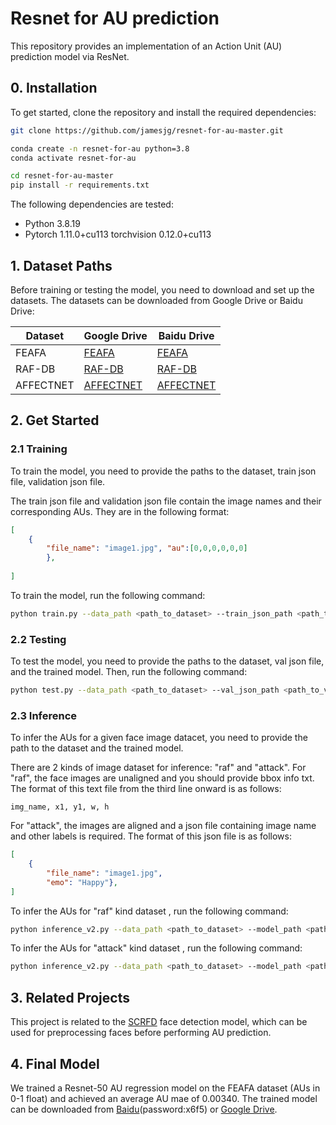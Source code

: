 # Resnet for AU prediction

This repository provides an implementation of an Action Unit (AU) prediction model via ResNet. 

## 0. Installation

To get started, clone the repository and install the required dependencies:

```bash
git clone https://github.com/jamesjg/resnet-for-au-master.git

conda create -n resnet-for-au python=3.8
conda activate resnet-for-au

cd resnet-for-au-master
pip install -r requirements.txt
```


The following dependencies are tested:
- Python 3.8.19
- Pytorch 1.11.0+cu113   torchvision 0.12.0+cu113

## 1. Dataset Paths
Before training or testing the model, you need to download and set up the datasets. The datasets can be downloaded from Google Drive or Baidu Drive: 

| Dataset | Google Drive | Baidu Drive |
| ------- | ------------ | ----------- |
| FEAFA    | [FEAFA]() | [FEAFA]() |
| RAF-DB    | [RAF-DB]() | [RAF-DB]() |
| AFFECTNET    | [AFFECTNET]() | [AFFECTNET]() |


## 2. Get Started

### 2.1 Training

To train the model, you need to provide the paths to the dataset, train json file, validation json file. 

The train json file and validation json file contain the image names and their corresponding AUs. They are in the following format:

```json
[
    {
        "file_name": "image1.jpg", "au":[0,0,0,0,0,0]
        },
    
]
```

To train the model, run the following command:

```bash
python train.py --data_path <path_to_dataset> --train_json_path <path_to_train_json> --val_json_path <path_to_val_json> --save_path <path_to_save>
```

### 2.2 Testing

To test the model, you need to provide the paths to the dataset, val json file, and the trained model. Then,  run the following command:

```bash
python test.py --data_path <path_to_dataset> --val_json_path <path_to_val_json> --model_path <path_to_trained_model>
```

### 2.3 Inference

To infer the AUs for a given face image datacet, you need to provide the path to the dataset and the trained model.

There are 2 kinds of image dataset for inference: "raf" and  "attack". For "raf", the face images are unaligned and you should provide bbox info txt. The format of this text file from the third line onward is as follows:
```
img_name, x1, y1, w, h
```

For "attack", the images are aligned and a json file containing image name and other labels is required. The format of this json file is as follows:
```json
[
    {
        "file_name": "image1.jpg",
        "emo": "Happy"},
]
```


To infer the AUs for "raf" kind dataset , run the following command:

```bash
python inference_v2.py --data_path <path_to_dataset> --model_path <path_to_trained_model> --dataset raf --bbox_txt_path <path_to_bbox_txt> --result_json_path <path_to_result_json>
```

To infer the AUs for "attack" kind dataset , run the following command:

```bash
python inference_v2.py --data_path <path_to_dataset> --model_path <path_to_trained_model> --dataset attack --label_json_path <path_to_val_json> --result_json_path <path_to_result_json>
```


## 3. Related Projects

This project is related to the [SCRFD](https://github.com/deepinsight/insightface/tree/master/detection/scrfd) face detection model, which can be used for preprocessing faces before performing AU prediction.

## 4. Final Model

We trained a Resnet-50  AU regression model on the FEAFA dataset (AUs in 0-1 float) and achieved an average AU mae of 0.00340. The trained model can be downloaded from [Baidu](https://pan.baidu.com/s/1ArezzUWArZ3-u2TdUPQG3A?pwd=x6f5)(password:x6f5) or [Google Drive]().

